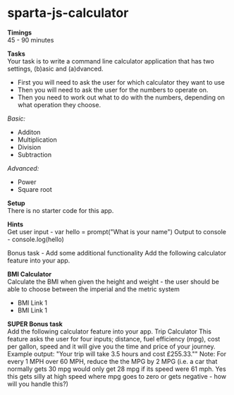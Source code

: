 # sparta-js-calculator

**Timings**  
45 - 90 minutes

**Tasks**  
Your task is to write a command line calculator application that has two settings, (b)asic and (a)dvanced.
- First you will need to ask the user for which calculator they want to use
- Then you will need to ask the user for the numbers to operate on.
- Then you need to work out what to do with the numbers, depending on what operation they choose.

*Basic:*
- Additon
- Multiplication
- Division
- Subtraction

*Advanced:*
- Power
- Square root

**Setup**  
There is no starter code for this app.

**Hints**  
Get user input - var hello = prompt("What is your name")
Output to console - console.log(hello)

Bonus task - Add some additional functionality
Add the following calculator feature into your app.

**BMI Calculator**  
Calculate the BMI when given the height and weight - the user should be able to choose between the imperial and the metric system
- BMI Link 1
- BMI Link 1

**SUPER Bonus task**  
Add the following calculator feature into your app.
Trip Calculator
This feature asks the user for four inputs; distance, fuel efficiency (mpg), cost per gallon, speed and it will give you the time and price of your journey.
Example output: "Your trip will take 3.5 hours and cost £255.33.""
Note: For every 1 MPH over 60 MPH, reduce the the MPG by 2 MPG (i.e. a car that normally gets 30 mpg would only get 28 mpg if its speed were 61 mph. Yes this gets silly at high speed where mpg goes to zero or gets negative - how will you handle this?)